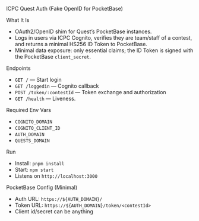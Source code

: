 ICPC Quest Auth (Fake OpenID for PocketBase)

What It Is

- OAuth2/OpenID shim for Quest’s PocketBase instances.
- Logs in users via ICPC Cognito, verifies they are team/staff of a contest, and returns a minimal HS256 ID Token to PocketBase.
- Minimal data exposure: only essential claims; the ID Token is signed with the PocketBase `client_secret`.

Endpoints

- `GET /` — Start login
- `GET /loggedin` — Cognito callback
- `POST /token/:contestId` — Token exchange and authorization
- `GET /health` — Liveness.

Required Env Vars

- `COGNITO_DOMAIN`
- `COGNITO_CLIENT_ID`
- `AUTH_DOMAIN`
- `QUESTS_DOMAIN`

Run

- Install: `pnpm install`
- Start: `npm start`
- Listens on `http://localhost:3000`

PocketBase Config (Minimal)

- Auth URL: `https://${AUTH_DOMAIN}/`
- Token URL: `https://${AUTH_DOMAIN}/token/<contestId>`
- Client id/secret can be anything
